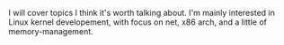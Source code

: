 I will cover topics I think it's worth talking about. I'm mainly interested in Linux kernel developement, with focus on net, x86 arch, and a little of memory-management.